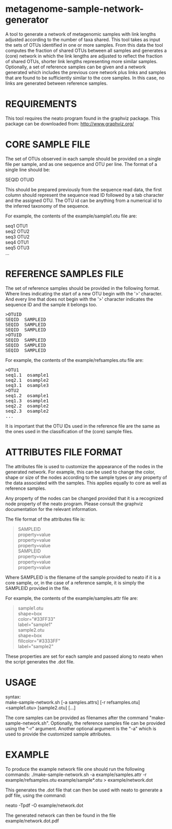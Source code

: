 metagenome-sample-network-generator
===================================

A tool to generate a network of metagenomic samples with link lengths adjusted according to the number of taxa shared.
This tool takes as input the sets of OTUs identified in one or more samples. From this data the tool computes
the fraction of shared OTUs between all samples and generates a (core) network in which the link lengths are adjusted to reflect
the fraction of shared OTUs, shorter link lengths representing more similar samples. Optionally, a set of reference samples
can be given and a network generated which includes the previous core network plus links and samples that are found to be
sufficiently similar to the core samples. In this case, no links are generated between reference samples.


REQUIREMENTS
=======================

This tool requires the neato program found in the graphviz package.
This package can be downloaded from: http://www.graphviz.org/



CORE SAMPLE FILE
=======================

The set of OTUs observed in each sample should be provided on a single file per sample, and as one sequence and OTU per line.
The format of a single line should be:

SEQID <TAB> OTUID  

This should be prepared previously from the sequence read data, the first column should represent the sequence read ID followed
by a tab character and the assigned OTU. The OTU id can be anything from a numerical id to the inferred taxonomy of the sequence.

For example, the contents of the example/sample1.otu file are:

seq1    OTU1  
seq2    OTU2  
seq3    OTU2  
seq4    OTU1  
seq5    OTU3  
...  


REFERENCE SAMPLES FILE
=======================

The set of reference samples should be provided in the following format. Where lines indicating the start of a new OTU begin with the '>'
character. And every line that does not begin with the '>' character indicates the sequence ID and the sample it belongs too.

<pre>
>OTUID  
SEQID <TAB> SAMPLEID  
SEQID <TAB> SAMPLEID  
SEQID <TAB> SAMPLEID  
>OTUID  
SEQID <TAB> SAMPLEID  
SEQID <TAB> SAMPLEID  
SEQID <TAB> SAMPLEID  
</pre>

For example, the contents of the example/refsamples.otu file are:
<pre>
>OTU1  
seq1.1	osample1  
seq2.1	osample2  
seq3.1	osample3  
>OTU2  
seq1.2	osample1  
seq1.3	osample1  
seq2.2	osample2  
seq2.3	osample2  
...  
</pre>

It is important that the OTU IDs used in the reference file are the same as the ones used in the classification of the (core) sample files.


ATTRIBUTES FILE FORMAT
=======================

The attributes file is used to customize the appearance of the nodes in the generated network. For example, this can be used
to change the color, shape or size of the nodes according to the sample types or any property of the data associated
with the samples. This applies equally to core as well as reference samples.

Any property of the nodes can be changed provided that it is a recognized node property of the neato program.
Please consult the graphviz documentation for the relevant information.

The file format of the attributes file is:

>SAMPLEID  
property=value  
property=value  
property=value  
>SAMPLEID  
property=value  
property=value  
property=value  

Where SAMPLEID is the filename of the sample provided to neato if it is a core sample, or, in the case of a reference sample, it is simply the
SAMPLEID provided in the file.

For example, the contents of the example/samples.attr file are:
>sample1.otu  
shape=box  
color="#33FF33"  
label="sample1"  
>sample2.otu  
shape=box  
fillcolor="#3333FF"  
label="sample2"  

These properties are set for each sample and passed along to neato when the script generates the .dot file.


USAGE
=======================

syntax:  
  make-sample-network.sh [-a samples.attrs] [-r refsamples.otu] <sample1.otu> [sample2.otu] [...]  

The core samples can be provided as filenames after the command "make-sample-network.sh".
Optionally, the reference samples file can be provided using the "-r" argument.
Another optional argument is the "-a" which is used to provide the customized sample attributes.


EXAMPLE
=======================

To produce the example network file one should run the following commands:
./make-sample-network.sh -a example/samples.attr -r example/refsamples.otu example/sample*.otu > example/network.dot  

This generates the .dot file that can then be used with neato to generate a pdf file, using the command:

neato -Tpdf -O example/network.dot  

The generated network can then be found in the file example/network.dot.pdf


